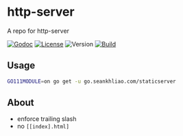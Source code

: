 # http-server

A repo for http-server

[![Godoc](http://img.shields.io/badge/godoc-reference-blue.svg?style=flat-square)](https://godoc.org/github.com/seankliao/http-server)
[![License](https://img.shields.io/github/license/seankhliao/http-server.svg?style=flat-square&maxAge=31536000)](LICENSE)
![Version](https://img.shields.io/github/v/tag/seankhliao/com-seankhliao?sort=semver&style=flat-square)
[![Build](https://badger.seankhliao.com/i/github_seankhliao_http-server)](https://badger.seankhliao.com/l/github_seankhliao_http-server)

## Usage

```sh
GO111MODULE=on go get -u go.seankhliao.com/staticserver
```

## About

- enforce trailing slash
- no `[[index].html]`
